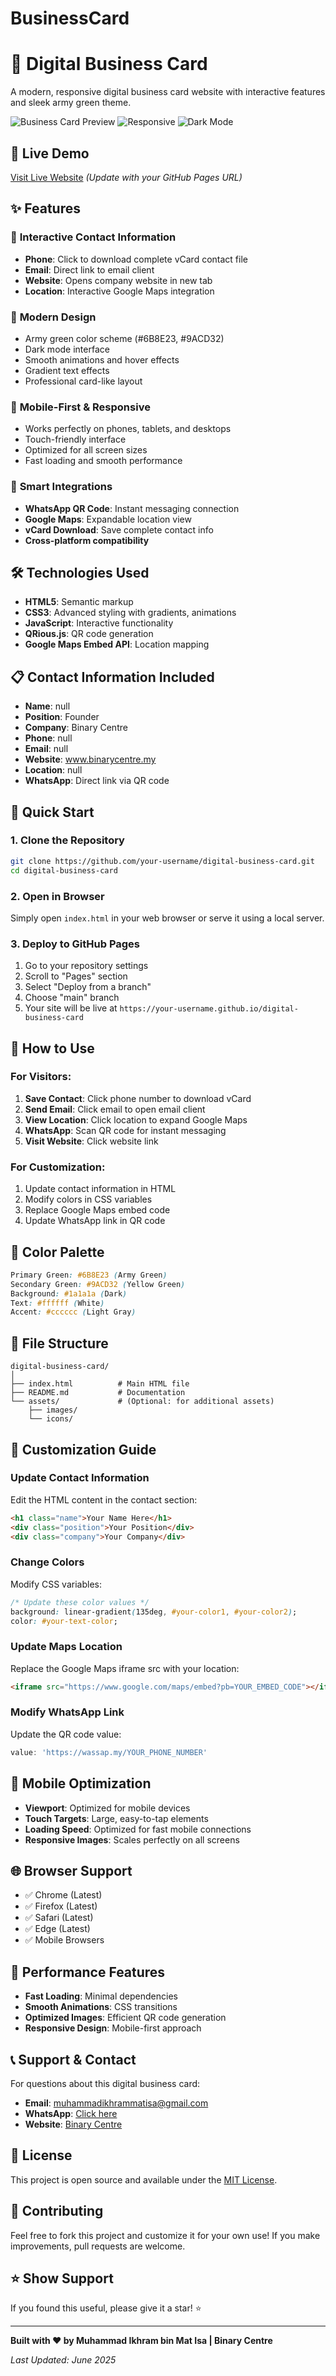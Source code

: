 # BusinessCard

# 🌟 Digital Business Card

A modern, responsive digital business card website with interactive features and sleek army green theme.

![Business Card Preview](https://img.shields.io/badge/Status-Live-brightgreen) ![Responsive](https://img.shields.io/badge/Responsive-Yes-blue) ![Dark Mode](https://img.shields.io/badge/Dark%20Mode-Enabled-black)

## 🚀 Live Demo

[Visit Live Website](https://ikhrammmm.github.io/BusinessCard) *(Update with your GitHub Pages URL)*

## ✨ Features

### 📱 **Interactive Contact Information**
- **Phone**: Click to download complete vCard contact file
- **Email**: Direct link to email client
- **Website**: Opens company website in new tab
- **Location**: Interactive Google Maps integration

### 🎨 **Modern Design**
- Army green color scheme (#6B8E23, #9ACD32)
- Dark mode interface
- Smooth animations and hover effects
- Gradient text effects
- Professional card-like layout

### 📲 **Mobile-First & Responsive**
- Works perfectly on phones, tablets, and desktops
- Touch-friendly interface
- Optimized for all screen sizes
- Fast loading and smooth performance

### 🔗 **Smart Integrations**
- **WhatsApp QR Code**: Instant messaging connection
- **Google Maps**: Expandable location view
- **vCard Download**: Save complete contact info
- **Cross-platform compatibility**

## 🛠️ Technologies Used

- **HTML5**: Semantic markup
- **CSS3**: Advanced styling with gradients, animations
- **JavaScript**: Interactive functionality
- **QRious.js**: QR code generation
- **Google Maps Embed API**: Location mapping

## 📋 Contact Information Included

- **Name**: null
- **Position**: Founder
- **Company**: Binary Centre
- **Phone**: null
- **Email**: null
- **Website**: www.binarycentre.my
- **Location**: null
- **WhatsApp**: Direct link via QR code

## 🚀 Quick Start

### 1. Clone the Repository
```bash
git clone https://github.com/your-username/digital-business-card.git
cd digital-business-card
```

### 2. Open in Browser
Simply open `index.html` in your web browser or serve it using a local server.

### 3. Deploy to GitHub Pages
1. Go to your repository settings
2. Scroll to "Pages" section
3. Select "Deploy from a branch"
4. Choose "main" branch
5. Your site will be live at `https://your-username.github.io/digital-business-card`

## 📱 How to Use

### For Visitors:
1. **Save Contact**: Click phone number to download vCard
2. **Send Email**: Click email to open email client
3. **View Location**: Click location to expand Google Maps
4. **WhatsApp**: Scan QR code for instant messaging
5. **Visit Website**: Click website link

### For Customization:
1. Update contact information in HTML
2. Modify colors in CSS variables
3. Replace Google Maps embed code
4. Update WhatsApp link in QR code

## 🎨 Color Palette

```css
Primary Green: #6B8E23 (Army Green)
Secondary Green: #9ACD32 (Yellow Green)
Background: #1a1a1a (Dark)
Text: #ffffff (White)
Accent: #cccccc (Light Gray)
```

## 📂 File Structure

```
digital-business-card/
│
├── index.html          # Main HTML file
├── README.md           # Documentation
└── assets/             # (Optional: for additional assets)
    ├── images/
    └── icons/
```

## 🔧 Customization Guide

### Update Contact Information
Edit the HTML content in the contact section:
```html
<h1 class="name">Your Name Here</h1>
<div class="position">Your Position</div>
<div class="company">Your Company</div>
```

### Change Colors
Modify CSS variables:
```css
/* Update these color values */
background: linear-gradient(135deg, #your-color1, #your-color2);
color: #your-text-color;
```

### Update Maps Location
Replace the Google Maps iframe src with your location:
```html
<iframe src="https://www.google.com/maps/embed?pb=YOUR_EMBED_CODE"></iframe>
```

### Modify WhatsApp Link
Update the QR code value:
```javascript
value: 'https://wassap.my/YOUR_PHONE_NUMBER'
```

## 📱 Mobile Optimization

- **Viewport**: Optimized for mobile devices
- **Touch Targets**: Large, easy-to-tap elements
- **Loading Speed**: Optimized for fast mobile connections
- **Responsive Images**: Scales perfectly on all screens

## 🌐 Browser Support

- ✅ Chrome (Latest)
- ✅ Firefox (Latest)
- ✅ Safari (Latest)
- ✅ Edge (Latest)
- ✅ Mobile Browsers

## 🚀 Performance Features

- **Fast Loading**: Minimal dependencies
- **Smooth Animations**: CSS transitions
- **Optimized Images**: Efficient QR code generation
- **Responsive Design**: Mobile-first approach

## 📞 Support & Contact

For questions about this digital business card:

- **Email**: muhammadikhrammatisa@gmail.com
- **WhatsApp**: [Click here](https://wassap.my/601136631534)
- **Website**: [Binary Centre](https://www.binarycentre.my)

## 📄 License

This project is open source and available under the [MIT License](LICENSE).

## 🤝 Contributing

Feel free to fork this project and customize it for your own use! If you make improvements, pull requests are welcome.

## ⭐ Show Support

If you found this useful, please give it a star! ⭐

---

**Built with ❤️ by Muhammad Ikhram bin Mat Isa | Binary Centre**

*Last Updated: June 2025*

